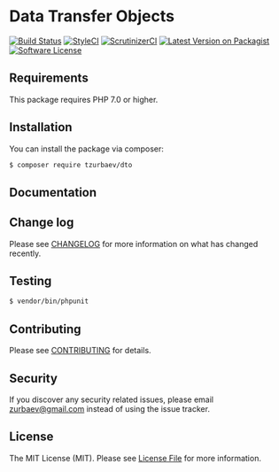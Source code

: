 # Data Transfer Objects

[![Build Status][ico-travis]][link-travis]
[![StyleCI][ico-styleci]][link-styleci]
[![ScrutinizerCI][ico-scrutinizer]][link-scrutinizer]
[![Latest Version on Packagist][ico-version]][link-packagist]
[![Software License][ico-license]](LICENSE.md)

## Requirements
This package requires PHP 7.0 or higher.

## Installation

You can install the package via composer:

``` bash
$ composer require tzurbaev/dto
```

## Documentation

## Change log

Please see [CHANGELOG](CHANGELOG.md) for more information on what has changed recently.

## Testing

``` bash
$ vendor/bin/phpunit
```

## Contributing

Please see [CONTRIBUTING](CONTRIBUTING.md) for details.

## Security

If you discover any security related issues, please email zurbaev@gmail.com instead of using the issue tracker.

## License

The MIT License (MIT). Please see [License File](LICENSE.md) for more information.

[ico-version]: https://poser.pugx.org/tzurbaev/dto/version?format=flat
[ico-license]: https://poser.pugx.org/tzurbaev/dto/license?format=flat
[ico-travis]: https://api.travis-ci.org/tzurbaev/dto.svg?branch=master
[ico-styleci]: https://styleci.io/repos/XXX/shield?branch=master&style=flat
[ico-scrutinizer]: https://scrutinizer-ci.com/g/tzurbaev/dto/badges/quality-score.png?b=master

[link-packagist]: https://packagist.org/packages/tzurbaev/dto
[link-travis]: https://travis-ci.org/tzurbaev/dto
[link-styleci]: https://styleci.io/repos/XXX
[link-scrutinizer]: https://scrutinizer-ci.com/g/tzurbaev/dto/
[link-author]: https://github.com/tzurbaev
